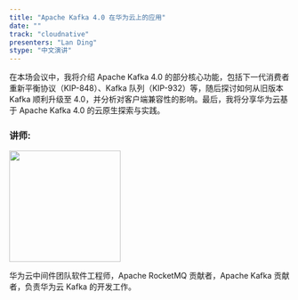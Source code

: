 ```yaml
---
title: "Apache Kafka 4.0 在华为云上的应用"
date: ""
track: "cloudnative"
presenters: "Lan Ding"
stype: "中文演讲"
--- 
```


在本场会议中，我将介绍 Apache Kafka 4.0 的部分核心功能，包括下一代消费者重新平衡协议（KIP-848）、Kafka 队列（KIP-932）等，随后探讨如何从旧版本 Kafka 顺利升级至 4.0，并分析对客户端兼容性的影响。最后，我将分享华为云基于 Apache Kafka 4.0 的云原生探索与实践。

### 讲师:

<img src="https://sessionize.com/image/1797-400o400o1-SXw7AkzP9sW9VsRkFiQ9gT.jpg" width="200" /><br/>

华为云中间件团队软件工程师，Apache RocketMQ 贡献者，Apache Kafka 贡献者，负责华为云 Kafka 的开发工作。